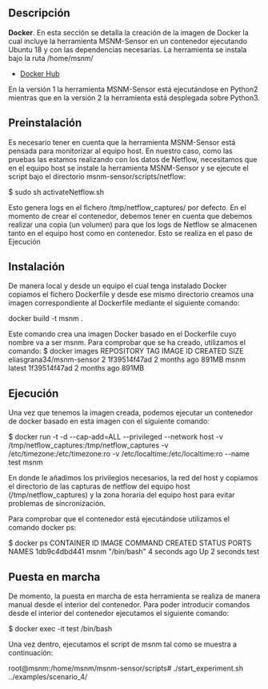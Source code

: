 Descripción
------------

**Docker**. En esta sección se detalla la creación de la imagen de Docker la cual incluye la herramienta MSNM-Sensor en un contenedor ejecutando Ubuntu 18 y con las dependencias necesarias. La herramienta se instala bajo la ruta /home/msnm/

* [Docker Hub](https://hub.docker.com/r/eliasgrana34/msnm-sensor)

En la versión 1 la herramienta MSNM-Sensor está ejecutándose en Python2 mientras que en la versión 2 la herramienta está desplegada sobre Python3.


Preinstalación
------------
Es necesario tener en cuenta que la herramienta MSNM-Sensor está pensada para monitorizar al equipo host. En nuestro caso, como las pruebas las estamos realizando con los datos de Netflow, necesitamos que en el equipo host se instale la herramienta MSNM-Sensor y se ejecute el script bajo el directorio msnm-sensor/scripts/netflow:

$ sudo sh activateNetflow.sh

Esto genera logs en el fichero /tmp/netflow_captures/ por defecto. En el momento de crear el contenedor, debemos tener en cuenta que debemos realizar una copia (un volumen) para que los logs de Netflow se almacenen tanto en el equipo host como en contenedor. Esto se realiza en el paso de Ejecución



Instalación
------------

De manera local y desde un equipo el cual tenga instalado Docker copiamos el fichero Dockerfile y desde ese mismo directorio creamos una imagen correspondiente al Dockerfile mediante el siguiente comando:

docker build -t msnm .

Este comando crea una imagen Docker basado en el Dockerfile cuyo nombre va a ser msnm. Para comprobar que se ha creado, utilizamos el comando:
$ docker images
REPOSITORY                       TAG       IMAGE ID       CREATED         SIZE
eliasgrana34/msnm-sensor         2         1f39514f47ad   2 months ago    891MB
msnm                             latest    1f39514f47ad   2 months ago    891MB



Ejecución
------------
Una vez que tenemos la imagen creada, podemos ejecutar un contenedor de docker basado en esta imagen con el siguiente comando:

$ docker run -t -d --cap-add=ALL --privileged --network host -v /tmp/netflow_captures:/tmp/netflow_captures -v /etc/timezone:/etc/timezone:ro -v /etc/localtime:/etc/localtime:ro --name test msnm

En donde le añadimos los privilegios necesarios, la red del host y copiamos el directorio de las capturas de netflow del equipo host (/tmp/netflow_captures) y la zona horaria del equipo host para evitar problemas de sincronización.

Para comprobar que el contenedor está ejecutándose utilizamos el comando docker ps:

$ docker ps
CONTAINER ID   IMAGE     COMMAND       CREATED         STATUS         PORTS     NAMES
1db9c4dbd441   msnm      "/bin/bash"   4 seconds ago   Up 2 seconds             test

Puesta en marcha
------------
De momento, la puesta en marcha de esta herramienta se realiza de manera manual desde el interior del contenedor. Para poder introducir comandos desde el interior del contenedor ejecutamos el siguiente comando:

$ docker exec -it test /bin/bash

Una vez dentro, ejecutamos el script de msnm tal como se muestra a continuación:

root@msnm:/home/msnm/msnm-sensor/scripts# ./start_experiment.sh ../examples/scenario_4/
